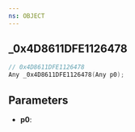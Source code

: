 ```yaml
---
ns: OBJECT
---
```

## _0x4D8611DFE1126478

```c
// 0x4D8611DFE1126478
Any _0x4D8611DFE1126478(Any p0);
```

## Parameters
* **p0**:
